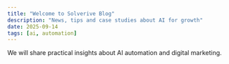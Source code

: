 ```yaml
---
title: "Welcome to Solverive Blog"
description: "News, tips and case studies about AI for growth"
date: 2025-09-14
tags: [ai, automation]
---
```

We will share practical insights about AI automation and digital marketing.
